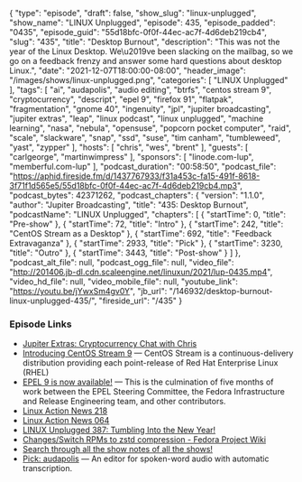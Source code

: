 {
  "type": "episode",
  "draft": false,
  "show_slug": "linux-unplugged",
  "show_name": "LINUX Unplugged",
  "episode": 435,
  "episode_padded": "0435",
  "episode_guid": "55d18bfc-0f0f-44ec-ac7f-4d6deb219cb4",
  "slug": "435",
  "title": "Desktop Burnout",
  "description": "This was not the year of the Linux Desktop. We\u2019ve been slacking on the mailbag, so we go on a feedback frenzy and answer some hard questions about desktop Linux.",
  "date": "2021-12-07T18:00:00-08:00",
  "header_image": "/images/shows/linux-unplugged.png",
  "categories": [
    "LINUX Unplugged"
  ],
  "tags": [
    "ai",
    "audapolis",
    "audio editing",
    "btrfs",
    "centos stream 9",
    "cryptocurrency",
    "descript",
    "epel 9",
    "firefox 91",
    "flatpak",
    "fragmentation",
    "gnome 40",
    "ingenuity",
    "jpl",
    "jupiter broadcasting",
    "jupiter extras",
    "leap",
    "linux podcast",
    "linux unplugged",
    "machine learning",
    "nasa",
    "nebula",
    "opensuse",
    "popcorn pocket computer",
    "raid",
    "scale",
    "slackware",
    "snap",
    "ssd",
    "suse",
    "tim canham",
    "tumbleweed",
    "yast",
    "zypper"
  ],
  "hosts": [
    "chris",
    "wes",
    "brent"
  ],
  "guests": [
    "carlgeorge",
    "martinwimpress"
  ],
  "sponsors": [
    "linode.com-lup",
    "memberful.com-lup"
  ],
  "podcast_duration": "00:58:50",
  "podcast_file": "https://aphid.fireside.fm/d/1437767933/f31a453c-fa15-491f-8618-3f71f1d565e5/55d18bfc-0f0f-44ec-ac7f-4d6deb219cb4.mp3",
  "podcast_bytes": 42371262,
  "podcast_chapters": {
    "version": "1.1.0",
    "author": "Jupiter Broadcasting",
    "title": "435: Desktop Burnout",
    "podcastName": "LINUX Unplugged",
    "chapters": [
      {
        "startTime": 0,
        "title": "Pre-show"
      },
      {
        "startTime": 72,
        "title": "Intro"
      },
      {
        "startTime": 242,
        "title": "CentOS Stream as a Desktop"
      },
      {
        "startTime": 692,
        "title": "Feedback Extravaganza"
      },
      {
        "startTime": 2933,
        "title": "Pick"
      },
      {
        "startTime": 3230,
        "title": "Outro"
      },
      {
        "startTime": 3443,
        "title": "Post-show"
      }
    ]
  },
  "podcast_alt_file": null,
  "podcast_ogg_file": null,
  "video_file": "http://201406.jb-dl.cdn.scaleengine.net/linuxun/2021/lup-0435.mp4",
  "video_hd_file": null,
  "video_mobile_file": null,
  "youtube_link": "https://youtu.be/jYwxSm4gv0Y",
  "jb_url": "/146932/desktop-burnout-linux-unplugged-435/",
  "fireside_url": "/435"
}


### Episode Links

  * [Jupiter Extras: Cryptocurrency Chat with Chris](https://extras.show/77 "Jupiter Extras: Cryptocurrency Chat with Chris")
  * [Introducing CentOS Stream 9](https://blog.centos.org/2021/12/introducing-centos-stream-9/ "Introducing CentOS Stream 9") — CentOS Stream is a continuous-delivery distribution providing each point-release of Red Hat Enterprise Linux (RHEL)
  * [EPEL 9 is now available!](https://communityblog.fedoraproject.org/epel-9-is-now-available/ "EPEL 9 is now available!") — This is the culmination of five months of work between the EPEL Steering Committee, the Fedora Infrastructure and Release Engineering team, and other contributors.
  * [Linux Action News 218](https://linuxactionnews.com/218 "Linux Action News 218")
  * [Linux Action News 064](https://notes.jupiterbroadcasting.com/linux-action-news/2018/episode-064/ "Linux Action News 064")
  * [LINUX Unplugged 387: Tumbling Into the New Year!](https://linuxunplugged.com/387 "LINUX Unplugged 387: Tumbling Into the New Year!")
  * [Changes/Switch RPMs to zstd compression - Fedora Project Wiki](https://fedoraproject.org/wiki/Changes/Switch_RPMs_to_zstd_compression "Changes/Switch RPMs to zstd compression - Fedora Project Wiki")
  * [Search through all the show notes of all the shows!](https://notes.jupiterbroadcasting.com/ "Search through all the show notes of all the shows!")
  * [Pick: audapolis](https://github.com/audapolis/audapolis "Pick: audapolis") — An editor for spoken-word audio with automatic transcription.


